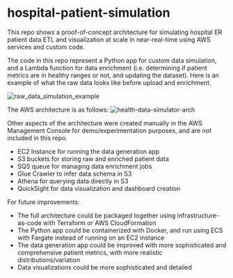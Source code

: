 # hospital-patient-simulation
This repo shows a proof-of-concept architecture for simulating hospital ER patient data ETL and visualization at scale in near-real-time using AWS services and custom code.

The code in this repo represent a Python app for custom data simulation, and a Lambda function for data enrichment (i.e. determining if patient metrics are in healthy ranges or not, and updating the dataset). Here is an example of what the raw data looks like before upload and enrichment. 

![raw_data_simulation_example](https://user-images.githubusercontent.com/36463300/185521932-101da845-1c6b-41b9-9cdf-547878eed5b7.png)

The AWS architecture is as follows:
![health-data-simulator-arch](https://user-images.githubusercontent.com/36463300/185521737-8c092b97-69ec-462a-aadf-5f34687bad03.png)

Other aspects of the architecture were created manually in the AWS Management Console for demo/experimentation purposes, and are not included in this repo.
- EC2 Instance for running the data generation app
- S3 buckets for storing raw and enriched patient data
- SQS queue for managing data enrichment jobs
- Glue Crawler to infer data schema in S3
- Athena for querying data directly in S3
- QuickSight for data visualization and dashboard creation

For future improvements: 
- The full architecture could be packaged together using infrastructure-as-code with Terraform or AWS CloudFormation
- The Python app could be containerized with Docker, and run using ECS with Fargate instead of running on an EC2 instance
- The data generation app could be improved with more sophisticated and comprehensive patient metrics, with more realistic distributions/variation
- Data visualizations could be more sophisticated and detailed
